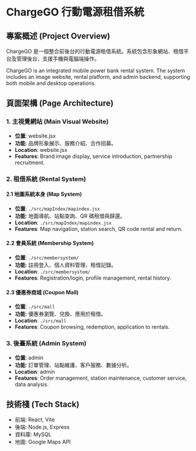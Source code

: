 # ChargeGO 行動電源租借系統

## 專案概述 (Project Overview)

ChargeGO 是一個整合前後台的行動電源租借系統。系統包含形象網站、租借平台及管理後台，支援手機與電腦端操作。

ChargeGO is an integrated mobile power bank rental system. The system includes an image website, rental platform, and admin backend, supporting both mobile and desktop operations.

## 頁面架構 (Page Architecture)

### 1. 主視覺網站 (Main Visual Website)
- **位置**: website.jsx
- **功能**: 品牌形象展示、服務介紹、合作招募。
- **Location**: website.jsx
- **Features**: Brand image display, service introduction, partnership recruitment.

### 2. 租借系統 (Rental System)
#### 2.1 地圖系統本身 (Map System)
- **位置**: `./src/mapIndex/mapindex.jsx`
- **功能**: 地圖導航、站點查詢、QR 碼租借與歸還。
- **Location**: `./src/mapIndex/mapindex.jsx`
- **Features**: Map navigation, station search, QR code rental and return.

#### 2.2 會員系統 (Membership System)
- **位置**: `./src/membersystem/`
- **功能**: 註冊登入、個人資料管理、租借記錄。
- **Location**: `./src/membersystem/`
- **Features**: Registration/login, profile management, rental history.

#### 2.3 優惠券商城 (Coupon Mall)
- **位置**: `./src/mall`
- **功能**: 優惠券瀏覽、兌換、應用於租借。
- **Location**: `./src/mall`
- **Features**: Coupon browsing, redemption, application to rentals.

### 3. 後臺系統 (Admin System)
- **位置**: admin
- **功能**: 訂單管理、站點維護、客戶服務、數據分析。
- **Location**: admin
- **Features**: Order management, station maintenance, customer service, data analysis.

## 技術棧 (Tech Stack)
- 前端: React, Vite
- 後端: Node.js, Express
- 資料庫: MySQL
- 地圖: Google Maps API


